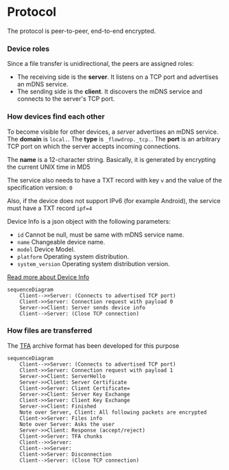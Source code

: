 # Protocol

The protocol is peer-to-peer, end-to-end encrypted.

### Device roles

Since a file transfer is unidirectional, the peers are assigned roles:

* The receiving side is the **server**. It listens on a TCP port and advertises an mDNS service.
* The sending side is the **client**. It discovers the mDNS service and connects to the server's TCP port.


### How devices find each other

To become visible for other devices, a *server* advertises an mDNS service. The **domain** is `local.`. The **type** is `_flowdrop._tcp.`. The **port** is an arbitrary TCP port on which the server accepts incoming connections.

The **name** is a 12-character string. Basically, it is generated by encrypting the current UNIX time in MD5

The service also needs to have a TXT record with key `v` and the value of the specification version: `0`

Also, if the device does not support IPv6 (for example Android), the service must have a TXT record `ipf=4`

Device Info is a json object with the following parameters:
- `id` Cannot be null, must be same with mDNS service name.
- `name` Changeable device name.
- `model` Device Model.
- `platform` Operating system distribution.
- `system_version` Operating system distribution version.

[Read more about Device Info](device_info.md)

```mermaid
sequenceDiagram
    Client-->>Server: (Connects to advertised TCP port)
    Client->>Server: Connection request with payload 0
    Server->>Client: Server sends device info
    Client-->Server: (Close TCP connection)
```


### How files are transferred

The [TFA](https://github.com/noseam-env/libvirtualtfa) archive format has been developed for this purpose

```mermaid
sequenceDiagram
    Client-->>Server: (Connects to advertised TCP port)
    Client->>Server: Connection request with payload 1
    Server->>Client: ServerHello
    Server->>Client: Server Certificate
    Client->>Server: Client Certificate=
    Server->>Client: Server Key Exchange
    Client->>Server: Client Key Exchange
    Server->>Client: Finished
    Note over Server, Client: All following packets are encrypted
    Client->>Server: Files info
    Note over Server: Asks the user
    Server->>Client: Response (accept/reject)
    Client->>Server: TFA chunks
    Client-->>Server: 
    Client-->>Server: 
    Client->>Server: Disconnection
    Client-->Server: (Close TCP connection)
```
